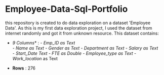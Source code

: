 # Employee-Data-Sql-Portfolio

this repository is created to do data exploration on a dataset 'Employee Data'. As this is my first data exploration project, I used the dataset from internet randomly and got it from unknown resource.
This dataset contains:

* *9 Columns** :  *- Emp_ID as Text                           
                   - Name as Text
                   - Gender as Text 
                   - Department as Text
                   - Salary as Text
                   - Start_Date Text 
                   - FTE as Double
                   - Employee_type as Text
                   - Work_location* as Text

* **Rows** : 276
